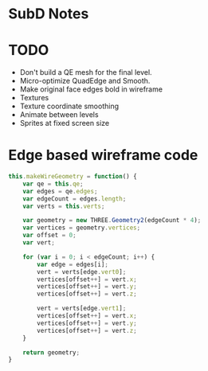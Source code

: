 SubD Notes
==========

# TODO

- Don't build a QE mesh for the final level.
- Micro-optimize QuadEdge and Smooth.
- Make original face edges bold in wireframe
- Textures
- Texture coordinate smoothing
- Animate between levels
- Sprites at fixed screen size

# Edge based wireframe code

```javascript
this.makeWireGeometry = function() {
    var qe = this.qe;
    var edges = qe.edges;
    var edgeCount = edges.length;
    var verts = this.verts;

    var geometry = new THREE.Geometry2(edgeCount * 4);
    var vertices = geometry.vertices;
    var offset = 0;
    var vert;

    for (var i = 0; i < edgeCount; i++) {
        var edge = edges[i];
        vert = verts[edge.vert0];
        vertices[offset++] = vert.x;
        vertices[offset++] = vert.y;
        vertices[offset++] = vert.z;

        vert = verts[edge.vert1];
        vertices[offset++] = vert.x;
        vertices[offset++] = vert.y;
        vertices[offset++] = vert.z;
    }

    return geometry;
}
```

